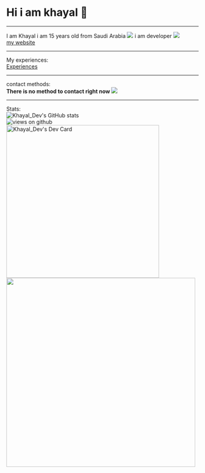 # Hi i am khayal :wave:
___

I am Khayal
i am 15 years old from Saudi Arabia <img src="https://img.icons8.com/color/24/000000/saudi-arabia.png">
i am developer <img src="https://img.icons8.com/color/24/000000/source-code.png">
<br><a href="https://khayal.cf">my website</a>
___
My experiences:<br>
<a href="https://khayal.cf/experiences">Experiences</a>
___
contact methods:<br>
**There is no method to contact right now <img src="https://img.icons8.com/color/20/000000/sad--v1.png">**
___
Stats:<br>
![Khayal_Dev's GitHub stats](https://github-readme-stats.vercel.app/api?username=khayal-dev&theme=github_dark&show_icons=true)
<br>
<img src="https://komarev.com/ghpvc/?username=Khayal-Dev" alt="views on github" />
<br>
<a href="https://app.daily.dev/Khayal_Dev"><img src="https://api.daily.dev/devcards/18587f09072a4a4fb8c832f386b2822a.png?r=ig0" width="400" alt="Khayal_Dev's Dev Card"/></a>
<br>
<img src="https://wakatime.com/share/@Khayal_Dev/e91c4355-2a4d-4c65-851f-385a6dea60f0.svg" width="495" height="495">
